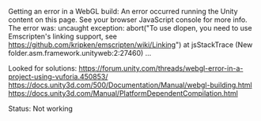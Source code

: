 Getting an error in a WebGL build:
An error occurred running the Unity content on this page. See your browser JavaScript console for more info. The error was:
uncaught exception: abort("To use dlopen, you need to use Emscripten's linking support, see https://github.com/kripken/emscripten/wiki/Linking") at jsStackTrace (New folder.asm.framework.unityweb:2:27460)
...

Looked for solutions:
https://forum.unity.com/threads/webgl-error-in-a-project-using-vuforia.450853/  
https://docs.unity3d.com/500/Documentation/Manual/webgl-building.html
https://docs.unity3d.com/Manual/PlatformDependentCompilation.html

Status: Not working
